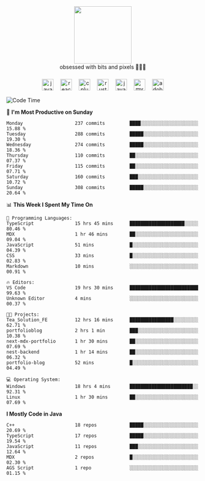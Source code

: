 


  <div align="center">
    
   <img src = "https://i.postimg.cc/W1R4TF4j/d6kpuve-c97567cf-518b-4b86-a271-5c89d88d22f7.gif"  width=150px height=150px />
 </div>

<div align="center">
  obsessed with bits and pixels 🧑‍💻🎨
</div>

  ###
<div align="center">
 <img src="https://cdn.jsdelivr.net/gh/devicons/devicon/icons/javascript/javascript-original.svg" height="30" alt="javascript logo"  />
  <img width="10" />
  <img src="https://cdn.jsdelivr.net/gh/devicons/devicon/icons/react/react-original.svg" height="30" alt="react logo"  />
  <img width="10" />
   <!--<img src="https://cdn.jsdelivr.net/gh/devicons/devicon/icons/nodejs/nodejs-original.svg" height="30" alt="nodejs logo"  />
  <img width="10" />
 <img src="https://cdn.jsdelivr.net/gh/devicons/devicon/icons/flutter/flutter-original.svg" height="30" alt="flutter logo"  />
 <img width="10" />-->
  <img src="https://cdn.jsdelivr.net/gh/devicons/devicon/icons/cplusplus/cplusplus-original.svg" height="30" alt="cpluplus logo"  />
  <img width="10" />
    <img src="https://cdn.jsdelivr.net/gh/devicons/devicon/icons/rust/rust-original.svg" height="30" alt="rust logo"  />
  <img width="10" />
  <img src="https://cdn.jsdelivr.net/gh/devicons/devicon/icons/java/java-original.svg" height="30" alt="java logo"  />
  <img width="10" />
  <img src="https://skillicons.dev/icons?i=mysql" height="30" alt="mysql logo"  />
  <img width="10" />
  <img src="https://skillicons.dev/icons?i=pr" height="30" alt="adobepremierepro logo"  />
</div>

<!--START_SECTION:waka-->
![Code Time](http://img.shields.io/badge/Code%20Time-2%2C214%20hrs%2014%20mins-blue)

📅 **I'm Most Productive on Sunday** 

```text
Monday                   237 commits         ████░░░░░░░░░░░░░░░░░░░░░   15.88 % 
Tuesday                  288 commits         █████░░░░░░░░░░░░░░░░░░░░   19.30 % 
Wednesday                274 commits         █████░░░░░░░░░░░░░░░░░░░░   18.36 % 
Thursday                 110 commits         ██░░░░░░░░░░░░░░░░░░░░░░░   07.37 % 
Friday                   115 commits         ██░░░░░░░░░░░░░░░░░░░░░░░   07.71 % 
Saturday                 160 commits         ███░░░░░░░░░░░░░░░░░░░░░░   10.72 % 
Sunday                   308 commits         █████░░░░░░░░░░░░░░░░░░░░   20.64 % 
```


📊 **This Week I Spent My Time On** 

```text
💬 Programming Languages: 
TypeScript               15 hrs 45 mins      ████████████████████░░░░░   80.46 % 
MDX                      1 hr 46 mins        ██░░░░░░░░░░░░░░░░░░░░░░░   09.04 % 
JavaScript               51 mins             █░░░░░░░░░░░░░░░░░░░░░░░░   04.39 % 
CSS                      33 mins             █░░░░░░░░░░░░░░░░░░░░░░░░   02.83 % 
Markdown                 10 mins             ░░░░░░░░░░░░░░░░░░░░░░░░░   00.91 % 

🔥 Editors: 
VS Code                  19 hrs 30 mins      █████████████████████████   99.63 % 
Unknown Editor           4 mins              ░░░░░░░░░░░░░░░░░░░░░░░░░   00.37 % 

🐱‍💻 Projects: 
Tea_Solution_FE          12 hrs 16 mins      ████████████████░░░░░░░░░   62.71 % 
portfolioblog            2 hrs 1 min         ███░░░░░░░░░░░░░░░░░░░░░░   10.38 % 
next-mdx-portfolio       1 hr 30 mins        ██░░░░░░░░░░░░░░░░░░░░░░░   07.69 % 
nest-backend             1 hr 14 mins        ██░░░░░░░░░░░░░░░░░░░░░░░   06.32 % 
portfolio-blog           52 mins             █░░░░░░░░░░░░░░░░░░░░░░░░   04.49 % 

💻 Operating System: 
Windows                  18 hrs 4 mins       ███████████████████████░░   92.31 % 
Linux                    1 hr 30 mins        ██░░░░░░░░░░░░░░░░░░░░░░░   07.69 % 
```

**I Mostly Code in Java** 

```text
C++                      18 repos            █████░░░░░░░░░░░░░░░░░░░░   20.69 % 
TypeScript               17 repos            █████░░░░░░░░░░░░░░░░░░░░   19.54 % 
JavaScript               11 repos            ███░░░░░░░░░░░░░░░░░░░░░░   12.64 % 
MDX                      2 repos             █░░░░░░░░░░░░░░░░░░░░░░░░   02.30 % 
AGS Script               1 repo              ░░░░░░░░░░░░░░░░░░░░░░░░░   01.15 % 
```




<!--END_SECTION:waka-->
